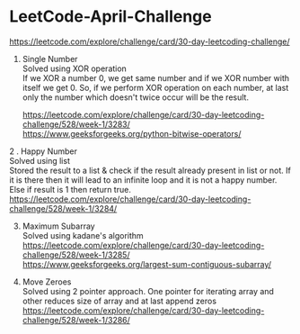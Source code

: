 # LeetCode-April-Challenge
https://leetcode.com/explore/challenge/card/30-day-leetcoding-challenge/

1. Single Number <br/>
   Solved using XOR operation  <br/>
   If we XOR a number 0, we get same number and if we XOR number with itself we get 0. So, if we perform XOR operation on each number, at last only the number which  doesn't twice occur will be the result. <br/>
   
   https://leetcode.com/explore/challenge/card/30-day-leetcoding-challenge/528/week-1/3283/ <br/>
   https://www.geeksforgeeks.org/python-bitwise-operators/  <br/>
   
   
2 . Happy Number  <br/>
    Solved using list  <br/>
    Stored the result to a list & check if the result already present in list or not. If it is there then it will lead to an infinite loop and it is not a happy number. Else if result is 1 then return true.  <br/>
    https://leetcode.com/explore/challenge/card/30-day-leetcoding-challenge/528/week-1/3284/  <br/>
    
    
3.  Maximum Subarray <br/>
    Solved using kadane's algorithm <br/>
    https://leetcode.com/explore/challenge/card/30-day-leetcoding-challenge/528/week-1/3285/ <br/>
    https://www.geeksforgeeks.org/largest-sum-contiguous-subarray/ <br/>
    
4.  Move Zeroes <br />
    Solved using 2 pointer approach. One pointer for iterating array and other reduces size of array and at last append zeros <br/>
    https://leetcode.com/explore/challenge/card/30-day-leetcoding-challenge/528/week-1/3286/ <br/>
    
    
   
   
